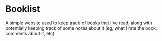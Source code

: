 # Booklist
A simple website used to keep track of books that I've read, along with potentially keeping track of some notes about it (eg, what I rate the book, comments about it, etc).
